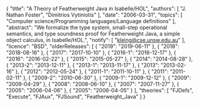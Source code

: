 {
    "title": "A Theory of Featherweight Java in Isabelle/HOL",
    "authors": [
        "J. Nathan Foster",
        "Dimitrios Vytiniotis"
    ],
    "date": "2006-03-31",
    "topics": [
        "Computer science/Programming languages/Language definitions"
    ],
    "abstract": "We formalize the type system, small-step operational semantics, and type soundness proof for Featherweight Java, a simple object calculus, in Isabelle/HOL.",
    "notify": [
        "kleing@cse.unsw.edu.au"
    ],
    "licence": "BSD",
    "olderReleases": [
        {
            "2019": "2019-06-11"
        },
        {
            "2018": "2018-08-16"
        },
        {
            "2017": "2017-10-10"
        },
        {
            "2016-1": "2016-12-17"
        },
        {
            "2016": "2016-02-22"
        },
        {
            "2015": "2015-05-27"
        },
        {
            "2014": "2014-08-28"
        },
        {
            "2013-2": "2013-12-11"
        },
        {
            "2013-1": "2013-11-17"
        },
        {
            "2013": "2013-02-16"
        },
        {
            "2012": "2012-05-24"
        },
        {
            "2011-1": "2011-10-11"
        },
        {
            "2011": "2011-02-11"
        },
        {
            "2009-2": "2010-06-30"
        },
        {
            "2009-1": "2009-12-12"
        },
        {
            "2009": "2009-04-29"
        },
        {
            "2008": "2008-06-10"
        },
        {
            "2007": "2007-11-27"
        },
        {
            "2005": "2006-04-06"
        },
        {
            "2005": "2006-04-05"
        }
    ],
    "theories": [
        "FJDefs",
        "Execute",
        "FJAux",
        "FJSound",
        "Featherweight_Java"
    ]
}